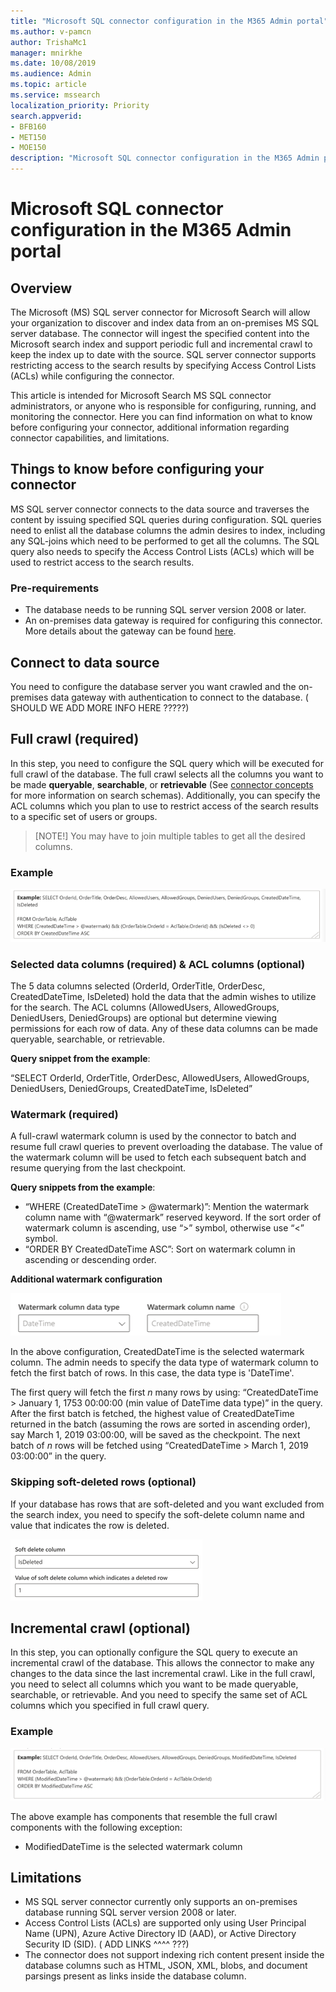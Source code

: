 ```yaml
---
title: "Microsoft SQL connector configuration in the M365 Admin portal"
ms.author: v-pamcn
author: TrishaMc1
manager: mnirkhe
ms.date: 10/08/2019
ms.audience: Admin
ms.topic: article
ms.service: mssearch
localization_priority: Priority
search.appverid:
- BFB160
- MET150
- MOE150
description: "Microsoft SQL connector configuration in the M365 Admin portal."
---
```


# Microsoft SQL connector configuration in the M365 Admin portal

## Overview
The Microsoft (MS) SQL server connector for Microsoft Search will allow your organization to discover and index data from an on-premises MS SQL server database. The connector will ingest the specified content into the Microsoft search index and support periodic full and incremental crawl to keep the index up to date with the source. SQL server connector supports restricting access to the search results by specifying Access Control Lists (ACLs) while configuring the connector. 

This article is intended for Microsoft Search MS SQL connector administrators, or anyone who is responsible for configuring, running, and monitoring the connector. Here you can find information on what to know before configuring your connector, additional information regarding connector capabilities, and limitations.

## Things to know before configuring your connector
MS SQL server connector connects to the data source and traverses the content by issuing specified SQL queries during configuration. SQL queries need to enlist all the database columns the admin desires to index, including any SQL-joins which need to be performed to get all the columns. The SQL query also needs to specify the Access Control Lists (ACLs) which will be used to restrict access to the search results.

### Pre-requirements 
* The database needs to be running SQL server version 2008 or later. 
* An on-premises data gateway is required for configuring this connector. More details about the gateway can be found [here](https://docs.microsoft.com/en-us/power-bi/service-gateway-onprem). 

## Connect to data source
You need to configure the database server you want crawled and the on-premises data gateway with authentication to connect to the database.
( SHOULD WE ADD MORE INFO HERE ?????)

## Full crawl (required)
In this step, you need to configure the SQL query which will be executed for full crawl of the database. The full crawl selects all the columns you want to be made **queryable**, **searchable**, or **retrievable** (See [connector concepts](connectors-concepts.md) for more information on search schemas). Additionally, you can specify the ACL columns which you plan to use to restrict access of the search results to a specific set of users or groups.
>[NOTE!]
>You may have to join multiple tables to get all the desired columns.

### Example
![](MSSQL-fullcrawl.png)

### Selected data columns (required) & ACL columns (optional)
The 5 data columns selected (OrderId, OrderTitle, OrderDesc, CreatedDateTime, IsDeleted) hold the data that the admin wishes to utilize for the search. The ACL columns (AllowedUsers, AllowedGroups, DeniedUsers, DeniedGroups) are optional but determine viewing permissions for each row of data. Any of these data columns can be made queryable, searchable, or retrievable. 

**Query snippet from the example**:

“SELECT OrderId, OrderTitle, OrderDesc, AllowedUsers, AllowedGroups, DeniedUsers, DeniedGroups, CreatedDateTime, IsDeleted”

### Watermark (required)
A full-crawl watermark column is used by the connector to batch and resume full crawl queries to prevent overloading the database. The value of the watermark column will be used to fetch each subsequent batch and resume querying from the last checkpoint.

**Query snippets from the example**:
* “WHERE (CreatedDateTime > @watermark)”: Mention the watermark column name with “@watermark” reserved keyword. If the sort order of watermark column is ascending, use “>” symbol, otherwise use “<” symbol. 
* “ORDER BY CreatedDateTime ASC”: Sort on watermark column in ascending or descending order. 

**Additional watermark configuration**

![](MSSQL-watermark.png)

In the above configuration, CreatedDateTime is the selected watermark column. The admin needs to specify the data type of watermark column to fetch the first batch of rows. In this case, the data type is 'DateTime'. 

The first query will fetch the first *n* many rows by using: “CreatedDateTime > January 1, 1753 00:00:00 (min value of DateTime data type)” in the query. After the first batch is fetched, the highest value of CreatedDateTime returned in the batch (assuming the rows are sorted in ascending order), say March 1, 2019 03:00:00, will be saved as the checkpoint. The next batch of *n* rows will be fetched using “CreatedDateTime > March 1, 2019 03:00:00” in the query.

### Skipping soft-deleted rows (optional)
If your database has rows that are soft-deleted and you want excluded from the search index, you need to specify the soft-delete column name and value that indicates the row is deleted.

![](MSSQL-softdelete.png)

## Incremental crawl (optional)
In this step, you can optionally configure the SQL query to execute an incremental crawl of the database. This allows the connector to make any changes to the data since the last incremental crawl. Like in the full crawl, you need to select all columns which you want to be made queryable, searchable, or retrievable. And you need to specify the same set of ACL columns which you specified in full crawl query. 

### Example
![](MSSQL-incrcrawl.png)

The above example has components that resemble the full crawl components with the following exception:
* ModifiedDateTime is the selected watermark column

## Limitations
* MS SQL server connector currently only supports an on-premises database running SQL server version 2008 or later. 
* Access Control Lists (ACLs) are supported only using User Principal Name (UPN), Azure Active Directory ID (AAD), or Active Directory Security ID (SID). 
( ADD LINKS ^^^^ ???)
* The connector does not support indexing rich content present inside the database columns such as HTML, JSON, XML, blobs, and document parsings present as links inside the database column.


